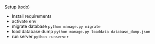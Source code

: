 Setup (todo)

- Install requirements
- activate env
- migrate database `python manage.py migrate`
- load database dump `python manage.py loaddata database_dump.json`
- run server `python runserver`
